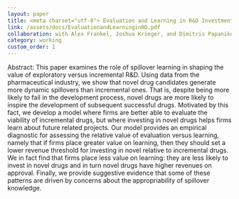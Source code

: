 ```yaml
---
layout: paper
title: <meta charset="utf-8"> Evaluation and Learning in R&D Investment
link: /assets/docs/EvaluationandLearninginRD.pdf
collaboration: with Alex Frankel, Joshua Krieger, and Dimitris Papanikolaou
category: working
custom_order: 1
---
```


<div>
  <p><span class="font-medium">Abstract: </span> This paper examines the role of spillover learning in shaping the value of exploratory versus incremental R&D.  Using data from the pharmaceutical industry, we show that novel drug candidates generate more dynamic spillovers than incremental ones.  That is, despite being more likely to fail in the development process, novel drugs are more likely to inspire the development of subsequent successful drugs.  Motivated by this fact, we develop a model where firms are better able to evaluate the viability of incremental drugs, but where investing in novel drugs helps firms learn about future related projects.  Our model provides an empirical diagnostic for assessing the relative value of evaluation versus learning, namely that if firms place greater value on learning, then they should set a lower revenue threshold for investing in novel relative to incremental drugs.  We in fact find that firms place less value on learning: they are less likely to invest in novel drugs and in turn novel drugs have higher revenues on approval.  Finally, we provide suggestive evidence that some of these patterns are driven by concerns about the appropriability of spillover knowledge.   
  </p>
</div>
